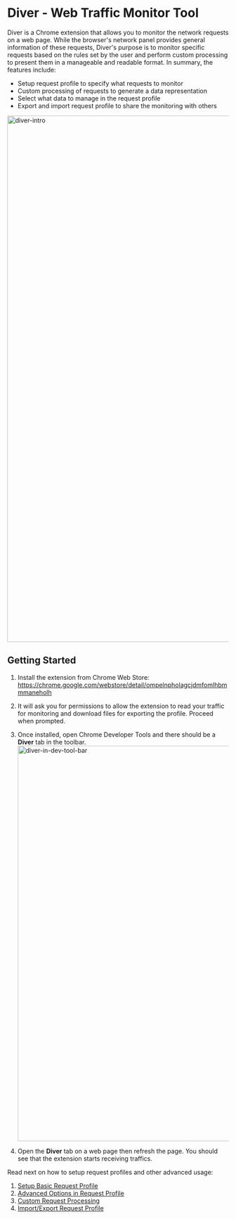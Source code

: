 # Diver - Web Traffic Monitor Tool

Diver is a Chrome extension that allows you to monitor the network requests on a web page. While the browser's network panel provides general information of these requests, Diver's purpose is to monitor specific requests based on the rules set by the user and perform custom processing to present them in a manageable and readable format. In summary, the features include:

* Setup request profile to specify what requests to monitor
* Custom processing of requests to generate a data representation
* Select what data to manage in the request profile
* Export and import request profile to share the monitoring with others

<img width="1198" alt="diver-intro" src="https://user-images.githubusercontent.com/236573/31600716-4fbe45b4-b20c-11e7-8904-e4b3bd0abe4f.png">

## Getting Started

1. Install the extension from Chrome Web Store: https://chrome.google.com/webstore/detail/ompelnpholagcjdmfomlhbmmmaneholh

2. It will ask you for permissions to allow the extension to read your traffic for monitoring and download files for exporting the profile. Proceed when prompted.

3. Once installed, open Chrome Developer Tools and there should be a **Diver** tab in the toolbar. <img width="900" alt="diver-in-dev-tool-bar" src="https://user-images.githubusercontent.com/236573/31487406-5daf1ac4-aeef-11e7-819f-560a5804135e.png">

4. Open the **Diver** tab on a web page then refresh the page. You should see that the extension starts receiving traffics.

Read next on how to setup request profiles and other advanced usage:
1. [Setup Basic Request Profile](request-profile-basic.md)
2. [Advanced Options in Request Profile](request-profile-advanced.md)
3. [Custom Request Processing](request-processing-v2.md)
4. [Import/Export Request Profile](request-profile-import-export.md)
